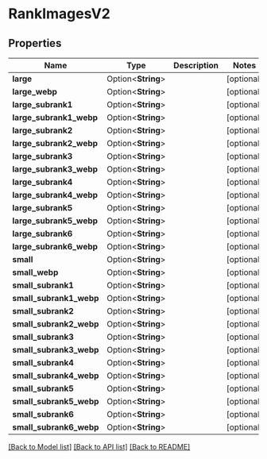# RankImagesV2

## Properties

Name | Type | Description | Notes
------------ | ------------- | ------------- | -------------
**large** | Option<**String**> |  | [optional]
**large_webp** | Option<**String**> |  | [optional]
**large_subrank1** | Option<**String**> |  | [optional]
**large_subrank1_webp** | Option<**String**> |  | [optional]
**large_subrank2** | Option<**String**> |  | [optional]
**large_subrank2_webp** | Option<**String**> |  | [optional]
**large_subrank3** | Option<**String**> |  | [optional]
**large_subrank3_webp** | Option<**String**> |  | [optional]
**large_subrank4** | Option<**String**> |  | [optional]
**large_subrank4_webp** | Option<**String**> |  | [optional]
**large_subrank5** | Option<**String**> |  | [optional]
**large_subrank5_webp** | Option<**String**> |  | [optional]
**large_subrank6** | Option<**String**> |  | [optional]
**large_subrank6_webp** | Option<**String**> |  | [optional]
**small** | Option<**String**> |  | [optional]
**small_webp** | Option<**String**> |  | [optional]
**small_subrank1** | Option<**String**> |  | [optional]
**small_subrank1_webp** | Option<**String**> |  | [optional]
**small_subrank2** | Option<**String**> |  | [optional]
**small_subrank2_webp** | Option<**String**> |  | [optional]
**small_subrank3** | Option<**String**> |  | [optional]
**small_subrank3_webp** | Option<**String**> |  | [optional]
**small_subrank4** | Option<**String**> |  | [optional]
**small_subrank4_webp** | Option<**String**> |  | [optional]
**small_subrank5** | Option<**String**> |  | [optional]
**small_subrank5_webp** | Option<**String**> |  | [optional]
**small_subrank6** | Option<**String**> |  | [optional]
**small_subrank6_webp** | Option<**String**> |  | [optional]

[[Back to Model list]](../README.md#documentation-for-models) [[Back to API list]](../README.md#documentation-for-api-endpoints) [[Back to README]](../README.md)


